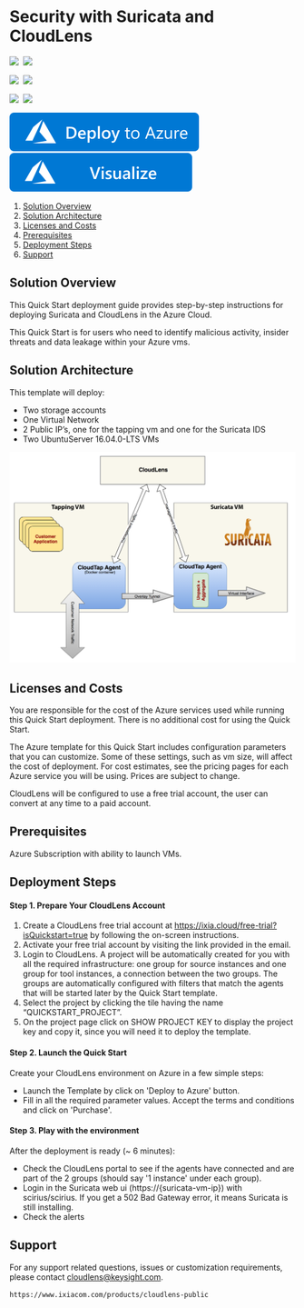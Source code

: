 # Security with Suricata and CloudLens

<IMG SRC="https://azurequickstartsservice.blob.core.windows.net/badges/cloudlens-suricata-ubuntu/PublicLastTestDate.svg" />&nbsp;
<IMG SRC="https://azurequickstartsservice.blob.core.windows.net/badges/cloudlens-suricata-ubuntu/PublicDeployment.svg" />&nbsp;

<IMG SRC="https://azurequickstartsservice.blob.core.windows.net/badges/cloudlens-suricata-ubuntu/FairfaxLastTestDate.svg" />&nbsp;
<IMG SRC="https://azurequickstartsservice.blob.core.windows.net/badges/cloudlens-suricata-ubuntu/FairfaxDeployment.svg" />&nbsp;

<IMG SRC="https://azurequickstartsservice.blob.core.windows.net/badges/cloudlens-suricata-ubuntu/BestPracticeResult.svg" />&nbsp;
<IMG SRC="https://azurequickstartsservice.blob.core.windows.net/badges/cloudlens-suricata-ubuntu/CredScanResult.svg" />&nbsp;

<a href="https://portal.azure.com/#create/Microsoft.Template/uri/https%3A%2F%2Fraw.githubusercontent.com%2FAzure%2Fazure-quickstart-templates%2Fmaster%2Fcloudlens-suricata-ubuntu%2Fazuredeploy.json" target="_blank">
    <img src="https://raw.githubusercontent.com/Azure/azure-quickstart-templates/master/1-CONTRIBUTION-GUIDE/images/deploytoazure.svg?sanitize=true"/>
</a>
<a href="http://armviz.io/#/?load=https%3A%2F%2Fraw.githubusercontent.com%2FAzure%2Fazure-quickstart-templates%2Fmaster%2Fcloudlens-suricata-ubuntu%2Fazuredeploy.json" target="_blank">
    <img src="https://raw.githubusercontent.com/Azure/azure-quickstart-templates/master/1-CONTRIBUTION-GUIDE/images/visualizebutton.svg?sanitize=true"/>
</a>


<!-- TOC -->

1. [Solution Overview](#solution-overview)
2. [ Solution Architecture](#solution-architecture)
2. [Licenses and Costs ](#licenses-and-costs)
3. [Prerequisites](#prerequisites)
4. [Deployment Steps](#deployment-steps)
5. [Support](#support)

<!-- /TOC -->

## Solution Overview

This Quick Start deployment guide provides step-by-step instructions for deploying Suricata and CloudLens in the Azure Cloud.

This Quick Start is for users who need to identify malicious activity, insider threats and data leakage within your Azure vms.

## Solution Architecture

This template will deploy:

- Two storage accounts
-	One Virtual Network
-	2 Public IP’s, one for the tapping vm and one for the Suricata IDS
-	Two UbuntuServer 16.04.0-LTS VMs

![Deployment Solution Architecture](https://raw.githubusercontent.com/Azure/azure-quickstart-templates/master/cloudlens-suricata-ubuntu/images/architecture.png?raw=true)

## Licenses and Costs

You are responsible for the cost of the Azure services used while running this Quick Start deployment. There is no additional cost for using the Quick Start.

The Azure template for this Quick Start includes configuration parameters that you can customize. Some of these settings, such as vm size, will affect the cost of deployment. For cost estimates, see the pricing pages for each Azure service you will be
using. Prices are subject to change.

CloudLens will be configured to use a free trial account, the user can convert at any time to a paid account.

## Prerequisites

Azure Subscription with ability to launch VMs.

## Deployment Steps

#### Step 1. Prepare Your CloudLens Account

1. Create a CloudLens free trial account at https://ixia.cloud/free-trial?isQuickstart=true by following the on-screen instructions.
2. Activate your free trial account by visiting the link provided in the email.
3. Login to CloudLens. A project will be automatically created for you with all the required infrastructure: one group for source instances and one group for tool instances, a connection between the two groups. The groups are automatically configured with filters that match the agents that will be started later by the Quick Start template.
4. Select the project by clicking the tile having the name “QUICKSTART_PROJECT”.
5. On the project page click on SHOW PROJECT KEY to display the project key and copy it, since you will need it to deploy the template.

#### Step 2. Launch the Quick Start

Create your CloudLens environment on Azure in a few simple steps:
- Launch the Template by click on 'Deploy to Azure' button.
- Fill in all the required parameter values. Accept the terms and conditions and click on 'Purchase'.

#### Step 3. Play with the environment

After the deployment is ready (~ 6 minutes):
- Check the CloudLens portal to see if the agents have connected and are part of the 2 groups (should say '1 instance' under each group).
- Login in the Suricata web ui (https://{suricata-vm-ip}) with scirius/scirius. If you get a 502 Bad Gateway error, it means  Suricata is still installing.
- Check the alerts

## Support

For any support related questions, issues or customization requirements, please contact cloudlens@keysight.com.
```
https://www.ixiacom.com/products/cloudlens-public
```

